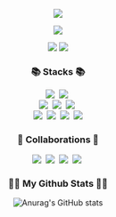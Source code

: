 <div align="center">
  
![](https://capsule-render.vercel.app/api?section=header&type=waving&color=auto&height=150&fontSize=20&animation=twinkling&text=현재%20취업준비중인%20웹%20개발자%20입니다%20🧑‍💻)

<a href="https://github.com/hia0706"><img src="https://hits.seeyoufarm.com/api/count/incr/badge.svg?url=https%3A%2F%2Fgithub.com%2Fshia0706&count_bg=%23000000&title_bg=%23000000&icon=github.svg&icon_color=%23E7E7E7&title=GitHub&edge_flat=false)"/></a>
<p>
<a href="https://hia0706.github.io/"><img src="https://img.shields.io/badge/blog-000000?style=flat&logo=github&logoColor=f0f0f0"/></a>
<a href="mailto:ljjs1215@gmail.com"><img src="https://img.shields.io/badge/Gmail-d14836?style=flat-square&logo=Gmail&logoColor=white&link=ljjs1215@gmail.com"/></a>
</p>
  
<h3>📚 Stacks 📚</h3>
<p>
  <img src="https://img.shields.io/badge/java-007396?style=for-the-badge&logo=java&logoColor=white">&nbsp
  <img src="https://img.shields.io/badge/javascript-F7DF1E?style=for-the-badge&logo=javascript&logoColor=black">&nbsp
  <br>
  <img src="https://img.shields.io/badge/html5-E34F26?style=for-the-badge&logo=html5&logoColor=white">&nbsp
  <img src="https://img.shields.io/badge/css-1572B6?style=for-the-badge&logo=css3&logoColor=white">&nbsp
  <img src="https://img.shields.io/badge/jquery-0769AD?style=for-the-badge&logo=jquery&logoColor=white">&nbsp
  <br>
  <img src="https://img.shields.io/badge/spring-6DB33F?style=for-the-badge&logo=spring&logoColor=white">&nbsp
  <img src="https://img.shields.io/badge/springboot-6DB33F?style=for-the-badge&logo=springboot&logoColor=white">&nbsp
  <img src="https://img.shields.io/badge/oracle-F80000?style=for-the-badge&logo=oracle&logoColor=white">&nbsp
  <img src="https://img.shields.io/badge/mysql-4479A1?style=for-the-badge&logo=mysql&logoColor=white">
  <br>

</p> 

<h3>🤝 Collaborations 🤝</h3>
<p>
  <img src="https://img.shields.io/badge/github-000000?style=for-the-badge&logo=github&logoColor=white">&nbsp
  <img src="https://img.shields.io/badge/notion-000000?style=for-the-badge&logo=notion&logoColor=white">&nbsp
  <img src="https://img.shields.io/badge/sourcetree-0052CC?style=for-the-badge&logo=sourcetree&logoColor=white">&nbsp 
  <img src="https://img.shields.io/badge/slack-4A154B?style=for-the-badge&logo=slack&logoColor=white">&nbsp
</p>

<h3>👩‍💻 My Github Stats 👩‍💻</h3>
<div>

  ![Anurag's GitHub stats](https://github-readme-stats.vercel.app/api?username=hia0706&show_icons=true&theme=tokyonight)
  
</div>

</div>
